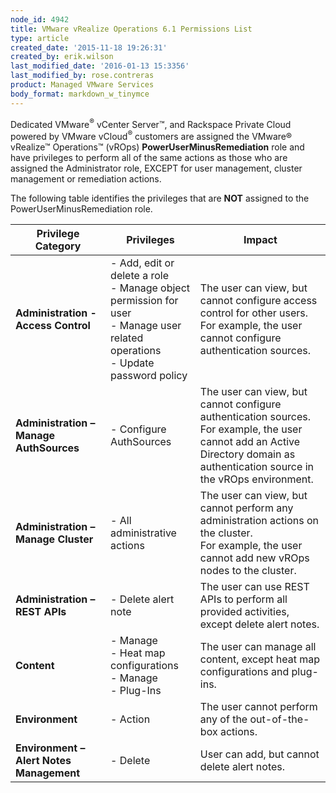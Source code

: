 ```yaml
---
node_id: 4942
title: VMware vRealize Operations 6.1 Permissions List
type: article
created_date: '2015-11-18 19:26:31'
created_by: erik.wilson
last_modified_date: '2016-01-13 15:3356'
last_modified_by: rose.contreras
product: Managed VMware Services
body_format: markdown_w_tinymce
---
```


Dedicated VMware<sup>®</sup> vCenter Server™, and Rackspace Private Cloud powered by VMware vCloud<sup>®</sup> customers are assigned the VMware® vRealize™ Operations™ (vROps) **PowerUserMinusRemediation** role and have privileges to perform all of the same actions as those who are assigned the Administrator role, EXCEPT for user management, cluster management or remediation actions.

The following table identifies the privileges that are **NOT** assigned to the PowerUserMinusRemediation role.

**Privilege Category** | **Privileges** | **Impact**
--- | --- | --- |
**Administration - Access Control** | - Add, edit or delete a role<br />- Manage object permission for user <br />- Manage user related operations <br />- Update password policy | The user can view, but cannot configure access control for other users.<br />For example, the user cannot configure authentication sources.
**Administration – Manage AuthSources** | - Configure AuthSources | The user can view, but cannot configure authentication sources.<br />For example, the user cannot add an Active Directory domain as authentication source in the vROps environment.
**Administration – Manage Cluster** |- All administrative actions | The user can view, but cannot perform any administration actions on the cluster.<br />For example, the user cannot add new vROps nodes to the cluster.
**Administration – REST APIs** | - Delete alert note | The user can use REST APIs to perform all provided activities, except delete alert notes.
**Content** | - Manage<br />- Heat map configurations<br />- Manage<br />- Plug-Ins | The user can manage all content, except heat map configurations and plug-ins.
**Environment** | - Action | The user cannot perform any of the out-of-the-box actions.
**Environment –<br />Alert Notes Management** | - Delete | User can add, but cannot delete alert notes.
